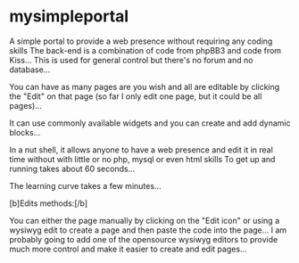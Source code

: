 mysimpleportal
==============

A simple portal to provide a web presence without requiring any coding skills
The back-end is a combination of code from phpBB3 and code from Kiss...
This is used for general control but there's no forum and no database...

You can have as many pages are you wish and all are editable by clicking the "Edit" on that page (so far I only edit one page, but it could be all pages)...

It can use commonly available widgets and you can create and add dynamic blocks...

In a nut shell, it allows anyone to have a web presence and edit it in real time without with little or no php, mysql or even html skills
To get up and running takes about 60 seconds...

The learning curve takes a few minutes...

[b]Edits methods:[/b]

You can either the page manually by clicking on the "Edit icon" or using a wysiwyg edit to create a page and then paste the code into the page... I am probably going to add one of the opensource wysiwyg editors to provide much more control and make it easier to create and edit pages...